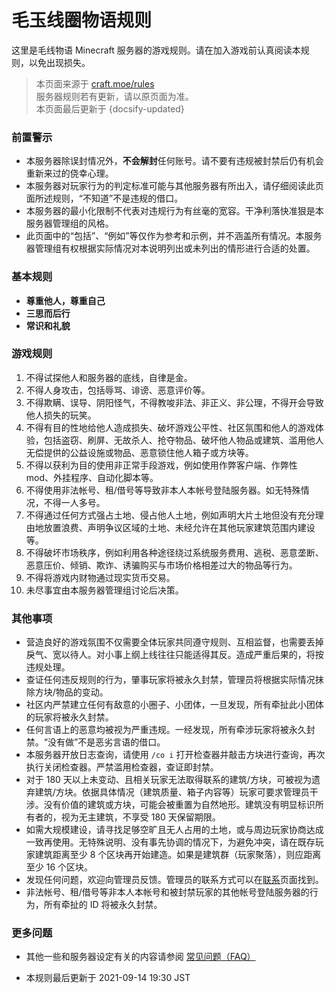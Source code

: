 # 毛玉线圈物语规则
这里是毛线物语 Minecraft 服务器的游戏规则。请在加入游戏前认真阅读本规则，以免出现损失。  

> 本页面来源于 [craft.moe/rules](https://craft.moe/rules)  
> 服务器规则若有更新，请以原页面为准。  
> 本页面最后更新于 {docsify-updated}


### 前置警示

* 本服务器除误封情况外，**不会解封**任何账号。请不要有违规被封禁后仍有机会重新来过的侥幸心理。
* 本服务器对玩家行为的判定标准可能与其他服务器有所出入，请仔细阅读此页面所述规则，“不知道”不是违规的借口。
* 本服务器的最小化限制不代表对违规行为有丝毫的宽容。干净利落快准狠是本服务器管理组的风格。
* 此页面中的“包括”、“例如”等仅作为参考和示例，并不涵盖所有情况。本服务器管理组有权根据实际情况对本说明列出或未列出的情形进行合适的处置。

### 基本规则

* **尊重他人，尊重自己**
* **三思而后行**
* **常识和礼貌**

### 游戏规则

1. 不得试探他人和服务器的底线，自律是金。
2. 不得人身攻击，包括辱骂、诽谤、恶意评价等。
3. 不得欺瞒、误导、阴阳怪气，不得教唆非法、非正义、非公理，不得开会导致他人损失的玩笑。
4. 不得有目的性地给他人造成损失、破坏游戏公平性、社区氛围和他人的游戏体验，包括盗窃、刷屏、无故杀人、抢夺物品、破坏他人物品或建筑、滥用他人无偿提供的公益设施或物品、恶意锁住他人箱子或方块等。
5. 不得以获利为目的使用非正常手段游戏，例如使用作弊客户端、作弊性 mod、外挂程序、自动化脚本等。
6. 不得使用非法帐号、租/借号等导致非本人本帐号登陆服务器。如无特殊情况，不得一人多号。
7. 不得通过任何方式强占土地、侵占他人土地，例如声明大片土地但没有充分理由地放置浪费、声明争议区域的土地、未经允许在其他玩家建筑范围内建设等。
8. 不得破坏市场秩序，例如利用各种途径绕过系统服务费用、逃税、恶意垄断、恶意压价、倾销、欺诈、诱骗购买与市场价格相差过大的物品等行为。
9. 不得将游戏内财物通过现实货币交易。
10. 未尽事宜由本服务器管理组讨论后决策。

### 其他事项

* 营造良好的游戏氛围不仅需要全体玩家共同遵守规则、互相监督，也需要丢掉戾气、宽以待人。对小事上纲上线往往只能适得其反。造成严重后果的，将按违规处理。
* 查证任何违反规则的行为，肇事玩家将被永久封禁，管理员将根据实际情况抹除方块/物品的变动。
* 社区内严禁建立任何有敌意的小圈子、小团体，一旦发现，所有牵扯此小团体的玩家将被永久封禁。
* 任何言语上的恶意均被视为严重违规。一经发现，所有牵涉玩家将被永久封禁。“没有做”不是恶劣言语的借口。
* 本服务器开放日志查询，请使用 `/co i` 打开检查器并敲击方块进行查询，再次执行关闭检查器。严禁滥用检查器，查证即封禁。
* 对于 180 天以上未变动、且相关玩家无法取得联系的建筑/方块，可被视为遗弃建筑/方块。依据具体情况（建筑质量、箱子内容等）玩家可要求管理员干涉。没有价值的建筑或方块，可能会被重置为自然地形。建筑没有明显标识所有者的，视为无主建筑，不享受 180 天保留期限。
* 如需大规模建设，请寻找足够空旷且无人占用的土地，或与周边玩家协商达成一致再使用。无特殊说明、没有事先协调的情况下，为避免冲突，请在既存玩家建筑距离至少 8 个区块再开始建造。如果是建筑群（玩家聚落），则应距离至少 16 个区块。
* 发现任何问题，欢迎向管理员反馈。管理员的联系方式可以在[联系](/#/?id=联系)页面找到。
* 非法帐号、租/借号等非本人本帐号和被封禁玩家的其他帐号登陆服务器的行为，所有牵扯的 ID 将被永久封禁。

### 更多问题

* 其他一些和服务器设定有关的内容请参阅 [常见问题（FAQ）](/kedama/faq)

* 本规则最后更新于 2021-09-14 19:30 JST